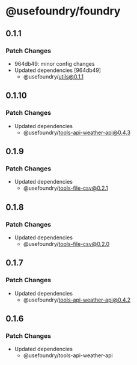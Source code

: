 # @usefoundry/foundry

## 0.1.1

### Patch Changes

-   964db49: minor config changes
-   Updated dependencies [964db49]
    -   @usefoundry/utils@0.1.1

## 0.1.10

### Patch Changes

-   Updated dependencies
    -   @usefoundry/tools-api-weather-api@0.4.3

## 0.1.9

### Patch Changes

-   Updated dependencies
    -   @usefoundry/tools-file-csv@0.2.1

## 0.1.8

### Patch Changes

-   Updated dependencies
    -   @usefoundry/tools-file-csv@0.2.0

## 0.1.7

### Patch Changes

-   Updated dependencies
    -   @usefoundry/tools-api-weather-api@0.4.2

## 0.1.6

### Patch Changes

-   Updated dependencies
    -   @usefoundry/tools-api-weather-api